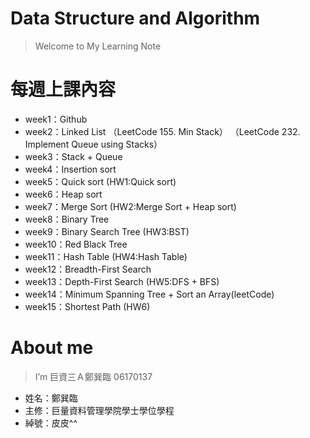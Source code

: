 # Data Structure and Algorithm
> Welcome to My Learning Note 

# 每週上課內容
* week1：Github
* week2：Linked List
       （LeetCode 155. Min Stack）
       （LeetCode 232. Implement Queue using Stacks）
* week3：Stack + Queue
* week4：Insertion sort
* week5：Quick sort (HW1:Quick sort)
* week6：Heap sort
* week7：Merge Sort (HW2:Merge Sort + Heap sort)
* week8：Binary Tree
* week9：Binary Search Tree (HW3:BST)
* week10：Red Black Tree
* week11：Hash Table (HW4:Hash Table)
* week12：Breadth-First Search
* week13：Depth-First Search (HW5:DFS + BFS)
* week14：Minimum Spanning Tree + Sort an Array(leetCode)
* week15：Shortest Path (HW6)
# About me
> I’m 巨資三Ａ鄭巽臨 06170137
* 姓名：鄭巽臨
* 主修：巨量資料管理學院學士學位學程
* 綽號：皮皮^^
